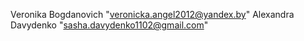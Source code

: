 Veronika Bogdanovich "veronicka.angel2012@yandex.by"
Alexandra Davydenko "sasha.davydenko1102@gmail.com"
